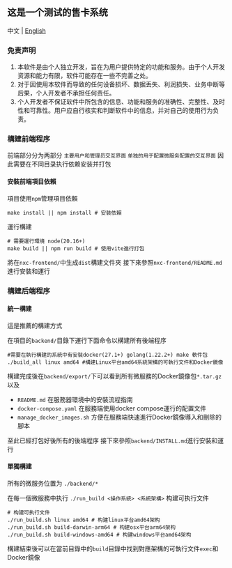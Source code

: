 ## 这是一个测试的售卡系统

中文 | [English](https://github.com/kanned1079/NxcFull/blob/main/README_en.md)

### 免责声明

1. 本软件是由个人独立开发，旨在为用户提供特定的功能和服务。由于个人开发资源和能力有限，软件可能存在一些不完善之处。
2. 对于因使用本软件而导致的任何设备损坏、数据丢失、利润损失、业务中断等后果，个人开发者不承担任何责任。
3. 个人开发者不保证软件中所包含的信息、功能和服务的准确性、完整性、及时性和可靠性。用户应自行核实和判断软件中的信息，并对自己的使用行为负责。

### 構建前端程序

前端部分分为两部分 `主要用户和管理员交互界面` `单独的用于配置微服务配置的交互界面` 因此需要在不同目录执行依赖安装并打包

#### 安裝前端項目依賴

項目使用`npm`管理項目依賴

```shell
make install || npm install # 安裝依賴
```

運行構建

```shell
# 需要運行環境 node(20.16+)
make build || npm run build # 使用vite進行打包
```

將在`nxc-frontend/`中生成`dist`構建文件夾 接下來參照`nxc-frontend/README.md`進行安裝和運行

### 構建后端程序

#### 統一構建

這是推薦的構建方式

在項目的`backend/`目錄下運行下面命令以構建所有後端程序  
```shell
#需要在執行構建的系統中有安裝docker(27.1+) golang(1.22.2+) make 軟件包
./build_all linux amd64 #構建Linux平台amd64系統架構的可執行文件和Docker鏡像
```

構建完成後在`backend/export/`下可以看到所有微服務的Docker鏡像包`*.tar.gz`以及
- `README.md` 在服務器環境中的安裝流程指南
- `docker-compose.yaml` 在服務端使用docker compose運行的配置文件
- `manage_docker_images.sh` 方便在服務端快速進行Docker鏡像導入和刪除的腳本

至此已經打包好後所有的後端程序 接下來參照`backend/INSTALL.md`進行安裝和運行

#### 單獨構建

所有的微服务位置为 `./backend/*`  

在每一個微服務中执行 `./run_build <操作系統> <系統架構>` 构建可执行文件
```shell
# 构建可执行文件
./run_build.sh linux amd64 # 构建linux平台amd64架构
./run_build.sh build-darwin-arm64 # 构建osx平台arm64架构
./run_build.sh build-windows-amd64 # 构建windows平台amd64架构
```

構建結束後可以在當前目錄中的`build`目錄中找到對應架構的可執行文件`exec`和Docker鏡像 

